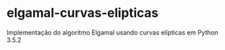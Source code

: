 # elgamal-curvas-elipticas
Implementação do algoritmo Elgamal usando curvas elípticas em Python 3.5.2
